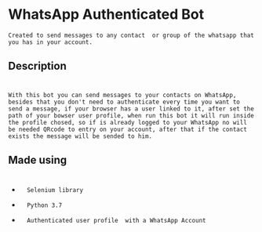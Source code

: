 # WhatsApp Authenticated Bot


    Created to send messages to any contact  or group of the whatsapp that you has in your account.

## Description
#

    With this bot you can send messages to your contacts on WhatsApp, besides that you don't need to authenticate every time you want to send a message, if your browser has a user linked to it, after set the path of your bowser user profile, when run this bot it will run inside the profile chosed, so if is already logged to your WhatsApp no will be needed QRcode to entry on your account, after that if the contact exists the message will be sended to him. 


## Made using
#
*       Selenium library

*       Python 3.7

*       Authenticated user profile  with a WhatsApp Account